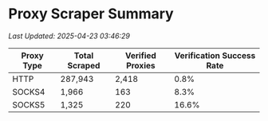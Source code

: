 # Proxy Scraper Summary

_Last Updated: 2025-04-23 03:46:29_

| Proxy Type | Total Scraped | Verified Proxies | Verification Success Rate |
|------------|--------------|------------------|--------------------------|
| HTTP | 287,943 | 2,418 | 0.8% |
| SOCKS4 | 1,966 | 163 | 8.3% |
| SOCKS5 | 1,325 | 220 | 16.6% |
